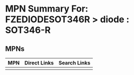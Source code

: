 



# MPN Summary For: FZEDIODESOT346R > diode : SOT346-R

## MPNs
  

|MPN|Direct Links|Search Links|
| :--- | :--- | :--- |
||||
